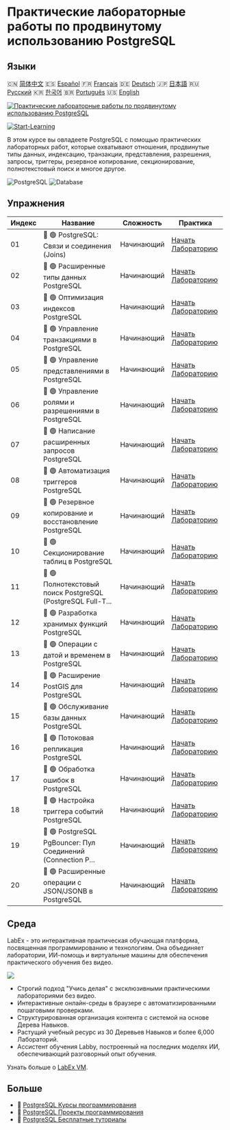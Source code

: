 # Практические лабораторные работы по продвинутому использованию PostgreSQL

## Языки

🇨🇳 [简体中文](README_zh.md) 🇪🇸 [Español](README_es.md) 🇫🇷 [Français](README_fr.md) 🇩🇪 [Deutsch](README_de.md) 🇯🇵 [日本語](README_ja.md) 🇷🇺 [Русский](README_ru.md) 🇰🇷 [한국어](README_ko.md) 🇧🇷 [Português](README_pt.md) 🇺🇸 [English](README.md) 

[![Практические лабораторные работы по продвинутому использованию PostgreSQL](https://cover-creator.labex.io/advanced-postgresql-practical-labs.png?lang=ru)](https://labex.io/ru/courses/advanced-postgresql-practical-labs)

[![Start-Learning](https://img.shields.io/badge/Start-Learning-whitesmoke?style=for-the-badge)](https://labex.io/ru/courses/advanced-postgresql-practical-labs)

В этом курсе вы овладеете PostgreSQL с помощью практических лабораторных работ, которые охватывают отношения, продвинутые типы данных, индексацию, транзакции, представления, разрешения, запросы, триггеры, резервное копирование, секционирование, полнотекстовый поиск и многое другое.

![PostgreSQL](https://img.shields.io/badge/PostgreSQL-whitesmoke?style=for-the-badge&logo=postgresql)
![Database](https://img.shields.io/badge/Database-whitesmoke?style=for-the-badge&logo=database)


## Упражнения

|   Индекс | Название                                                    | Сложность   | Практика                                                                                                                                         |
|----------|-------------------------------------------------------------|-------------|--------------------------------------------------------------------------------------------------------------------------------------------------|
|       01 | 📖 🟢 PostgreSQL: Связи и соединения (Joins)                | Начинающий  | <a target='_blank' href='https://labex.io/ru/tutorials/postgresql-postgresql-relationships-and-joins-550959'>Начать Лабораторию</a>              |
|       02 | 📖 🟢 Расширенные типы данных PostgreSQL                    | Начинающий  | <a target='_blank' href='https://labex.io/ru/tutorials/postgresql-data-filtering-and-simple-queries-in-postgresql-550947'>Начать Лабораторию</a> |
|       03 | 📖 🟢 Оптимизация индексов PostgreSQL                       | Начинающий  | <a target='_blank' href='https://labex.io/ru/tutorials/postgresql-data-filtering-and-simple-queries-in-postgresql-550955'>Начать Лабораторию</a> |
|       04 | 📖 🟢 Управление транзакциями в PostgreSQL                  | Начинающий  | <a target='_blank' href='https://labex.io/ru/tutorials/postgresql-data-filtering-and-simple-queries-in-postgresql-550964'>Начать Лабораторию</a> |
|       05 | 📖 🟢 Управление представлениями в PostgreSQL               | Начинающий  | <a target='_blank' href='https://labex.io/ru/tutorials/postgresql-data-filtering-and-simple-queries-in-postgresql-550966'>Начать Лабораторию</a> |
|       06 | 📖 🟢 Управление ролями и разрешениями в PostgreSQL         | Начинающий  | <a target='_blank' href='https://labex.io/ru/tutorials/postgresql-postgresql-role-and-permission-management-550960'>Начать Лабораторию</a>       |
|       07 | 📖 🟢 Написание расширенных запросов PostgreSQL             | Начинающий  | <a target='_blank' href='https://labex.io/ru/tutorials/postgresql-data-filtering-and-simple-queries-in-postgresql-550948'>Начать Лабораторию</a> |
|       08 | 📖 🟢 Автоматизация триггеров PostgreSQL                    | Начинающий  | <a target='_blank' href='https://labex.io/ru/tutorials/postgresql-postgresql-trigger-automation-550965'>Начать Лабораторию</a>                   |
|       09 | 📖 🟢 Резервное копирование и восстановление PostgreSQL     | Начинающий  | <a target='_blank' href='https://labex.io/ru/tutorials/postgresql-data-filtering-and-simple-queries-in-postgresql-550949'>Начать Лабораторию</a> |
|       10 | 📖 🟢 Секционирование таблиц в PostgreSQL                   | Начинающий  | <a target='_blank' href='https://labex.io/ru/tutorials/postgresql-data-filtering-and-simple-queries-in-postgresql-550963'>Начать Лабораторию</a> |
|       11 | 📖 🟢 Полнотекстовый поиск PostgreSQL (PostgreSQL Full-T... | Начинающий  | <a target='_blank' href='https://labex.io/ru/tutorials/postgresql-data-filtering-and-simple-queries-in-postgresql-550954'>Начать Лабораторию</a> |
|       12 | 📖 🟢 Разработка хранимых функций PostgreSQL                | Начинающий  | <a target='_blank' href='https://labex.io/ru/tutorials/postgresql-data-filtering-and-simple-queries-in-postgresql-550961'>Начать Лабораторию</a> |
|       13 | 📖 🟢 Операции с датой и временем в PostgreSQL              | Начинающий  | <a target='_blank' href='https://labex.io/ru/tutorials/postgresql-data-filtering-and-simple-queries-in-postgresql-550951'>Начать Лабораторию</a> |
|       14 | 📖 🟢 Расширение PostGIS для PostgreSQL                     | Начинающий  | <a target='_blank' href='https://labex.io/ru/tutorials/postgresql-data-filtering-and-simple-queries-in-postgresql-550958'>Начать Лабораторию</a> |
|       15 | 📖 🟢 Обслуживание базы данных PostgreSQL                   | Начинающий  | <a target='_blank' href='https://labex.io/ru/tutorials/postgresql-postgresql-database-maintenance-550950'>Начать Лабораторию</a>                 |
|       16 | 📖 🟢 Потоковая репликация PostgreSQL                       | Начинающий  | <a target='_blank' href='https://labex.io/ru/tutorials/postgresql-data-filtering-and-simple-queries-in-postgresql-550962'>Начать Лабораторию</a> |
|       17 | 📖 🟢 Обработка ошибок в PostgreSQL                         | Начинающий  | <a target='_blank' href='https://labex.io/ru/tutorials/postgresql-data-filtering-and-simple-queries-in-postgresql-550952'>Начать Лабораторию</a> |
|       18 | 📖 🟢 Настройка триггера событий PostgreSQL                 | Начинающий  | <a target='_blank' href='https://labex.io/ru/tutorials/postgresql-postgresql-event-trigger-setup-550953'>Начать Лабораторию</a>                  |
|       19 | 📖 🟢 PostgreSQL PgBouncer: Пул Соединений (Connection P... | Начинающий  | <a target='_blank' href='https://labex.io/ru/tutorials/postgresql-data-filtering-and-simple-queries-in-postgresql-550957'>Начать Лабораторию</a> |
|       20 | 📖 🟢 Расширенные операции с JSON/JSONB в PostgreSQL        | Начинающий  | <a target='_blank' href='https://labex.io/ru/tutorials/postgresql-data-filtering-and-simple-queries-in-postgresql-550956'>Начать Лабораторию</a> |

## Среда

LabEx - это интерактивная практическая обучающая платформа, посвященная программированию и технологиям. Она объединяет лаборатории, ИИ-помощь и виртуальные машины для обеспечения практического обучения без видео.

![](https://tutorial-screenshot.getvm.io/images/vm-1725247253.png)

- Строгий подход "Учись делая" с эксклюзивными практическими лабораториями без видео.
- Интерактивные онлайн-среды в браузере с автоматизированными пошаговыми проверками.
- Структурированная организация контента с системой на основе Дерева Навыков.
- Растущий учебный ресурс из 30 Деревьев Навыков и более 6,000 Лабораторий.
- Ассистент обучения Labby, построенный на последних моделях ИИ, обеспечивающий разговорный опыт обучения.

Узнать больше о [LabEx VM](https://support.labex.io/using-labex/virtual-machine).

## Больше

- 🔗 [PostgreSQL Курсы программирования](https://github.com/labex-labs/awesome-programming-courses)
- 🔗 [PostgreSQL Проекты программирования](https://github.com/labex-labs/awesome-programming-projects)
- 🔗 [PostgreSQL Бесплатные туториалы](https://github.com/labex-labs/postgresql-free-tutorials)

